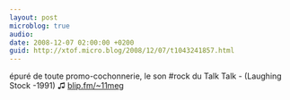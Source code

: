 ```yaml
---
layout: post
microblog: true
audio: 
date: 2008-12-07 02:00:00 +0200
guid: http://xtof.micro.blog/2008/12/07/t1043241857.html
---
```

épuré de toute promo-cochonnerie, le son #rock du Talk Talk - (Laughing Stock -1991)  ♫ [blip.fm/~11meg](http://blip.fm/~11meg)
